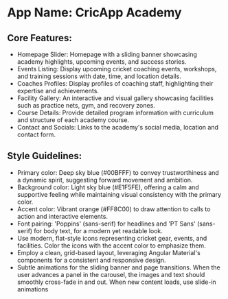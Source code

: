 # **App Name**: CricApp Academy

## Core Features:

- Homepage Slider: Homepage with a sliding banner showcasing academy highlights, upcoming events, and success stories.
- Events Listing: Display upcoming cricket coaching events, workshops, and training sessions with date, time, and location details.
- Coaches Profiles: Display profiles of coaching staff, highlighting their expertise and achievements.
- Facility Gallery: An interactive and visual gallery showcasing facilities such as practice nets, gym, and recovery zones.
- Course Details: Provide detailed program information with curriculum and structure of each academy course.
- Contact and Socials: Links to the academy's social media, location and contact form.

## Style Guidelines:

- Primary color: Deep sky blue (#00BFFF) to convey trustworthiness and a dynamic spirit, suggesting forward movement and ambition.
- Background color: Light sky blue (#E1F5FE), offering a calm and supportive feeling while maintaining visual consistency with the primary color.
- Accent color: Vibrant orange (#FF8C00) to draw attention to calls to action and interactive elements.
- Font pairing: 'Poppins' (sans-serif) for headlines and 'PT Sans' (sans-serif) for body text, for a modern yet readable look.
- Use modern, flat-style icons representing cricket gear, events, and facilities. Color the icons with the accent color to emphasize them.
- Employ a clean, grid-based layout, leveraging Angular Material's components for a consistent and responsive design.
- Subtle animations for the sliding banner and page transitions. When the user advances a panel in the carousel, the images and text should smoothly cross-fade in and out. When new content loads, use slide-in animations